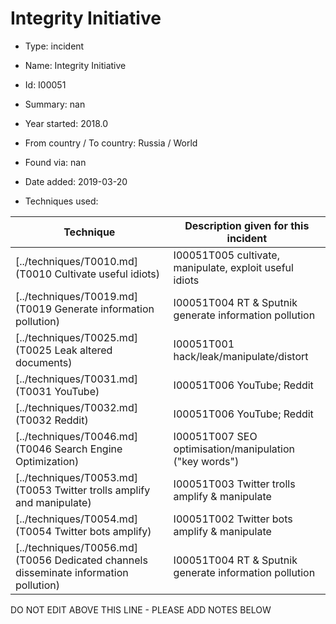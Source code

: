 # Integrity Initiative

* Type: incident

* Name: Integrity Initiative

* Id: I00051

* Summary: nan

* Year started: 2018.0

* From country / To country: Russia / World

* Found via: nan

* Date added: 2019-03-20

* Techniques used: 

| Technique | Description given for this incident |
| --------- | ------------------------- |
| [../techniques/T0010.md](T0010 Cultivate useful idiots) | I00051T005 cultivate, manipulate, exploit useful idiots |
| [../techniques/T0019.md](T0019 Generate information pollution) | I00051T004 RT & Sputnik generate information pollution |
| [../techniques/T0025.md](T0025 Leak altered documents) | I00051T001 hack/leak/manipulate/distort |
| [../techniques/T0031.md](T0031 YouTube) | I00051T006 YouTube; Reddit |
| [../techniques/T0032.md](T0032 Reddit) | I00051T006 YouTube; Reddit |
| [../techniques/T0046.md](T0046 Search Engine Optimization) | I00051T007 SEO optimisation/manipulation ("key words") |
| [../techniques/T0053.md](T0053 Twitter trolls amplify and manipulate) | I00051T003 Twitter trolls amplify & manipulate |
| [../techniques/T0054.md](T0054 Twitter bots amplify) | I00051T002 Twitter bots amplify & manipulate |
| [../techniques/T0056.md](T0056 Dedicated channels disseminate information pollution) | I00051T004 RT & Sputnik generate information pollution |

DO NOT EDIT ABOVE THIS LINE - PLEASE ADD NOTES BELOW